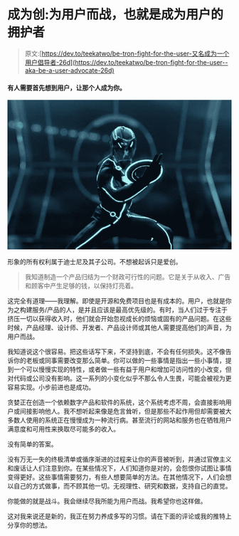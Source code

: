 # 成为创:为用户而战，也就是成为用户的拥护者

> 原文:[https://dev.to/teekatwo/be-tron-fight-for-the-user-又名成为一个用户倡导者-26d](https://dev.to/teekatwo/be-tron-fight-for-the-user--aka-be-a-user-advocate-26d)

#### 有人需要首先想到用户，让那个人成为你。

[![](img/978f5d07b56c3f4981027c2254197309.png)](https://res.cloudinary.com/practicaldev/image/fetch/s--1HPA5-39--/c_limit%2Cf_auto%2Cfl_progressive%2Cq_auto%2Cw_880/https://cdn-images-1.medium.com/max/696/1%2A6CyTuYz0D92cl4ynXjW45A.jpeg) 

<figcaption>形象的所有权利属于迪士尼及其子公司。不想被起诉只是爱创。</figcaption>

> 我知道制造一个产品归结为一个财政可行性的问题。它是关于从收入、广告和顾客中产生足够的钱，以保持灯亮着。

这完全有道理——我理解。即使是开源和免费项目也是有成本的。用户，也就是你为之构建服务/产品的人，是并且应该是最高优先级的。有时，当人们过于专注于挤压一切以获得收入时，他们就会开始忽视成长的烦恼或固有的产品问题。在这些时候，产品经理、设计师、开发者、产品设计师或其他人需要提高他们的声音，为用户而战。

我知道说这个很容易。把这些话写下来，不坚持到底，不会有任何损失。这不像告诉你的老板或同事需要改变那么简单。你可以做的一些事情是指出一些小事情，提到一个可以慢慢实现的特性，或者做一些有益于用户和增加可访问性的小改变，但对代码或公司没有影响。这一系列的小变化似乎不那么令人生畏，可能会被视为更容易实现。小步前进也是成功。

贪婪正在创造一个依赖数字产品和软件的系统，这个系统考虑不周，会直接影响用户或间接影响他人。我不想听起来像是危言耸听，但是那些不起作用但却需要被大多数人使用的系统正在慢慢成为一种流行病。甚至流行的网站和服务也在牺牲用户满意度和可用性来换取尽可能多的收入。

没有简单的答案。

没有万无一失的终极清单或循序渐进的过程来让你的声音被听到，并通过官僚主义和废话让人们注意到你。在某些情况下，人们知道你是对的，会怨恨你试图让事情变得更好。这些事情需要努力，有些人想要简单的方法。在其他情况下，人们会想以自己的方式做事，而不顾其他一切。无视理性、研究和数据，支持自己的直觉。

你能做的就是战斗。我会继续尽我所能为用户而战。我希望你也这样做。

这对我来说还是新的，我正在努力养成多写的习惯。请在下面的评论或我的推特上分享你的想法。